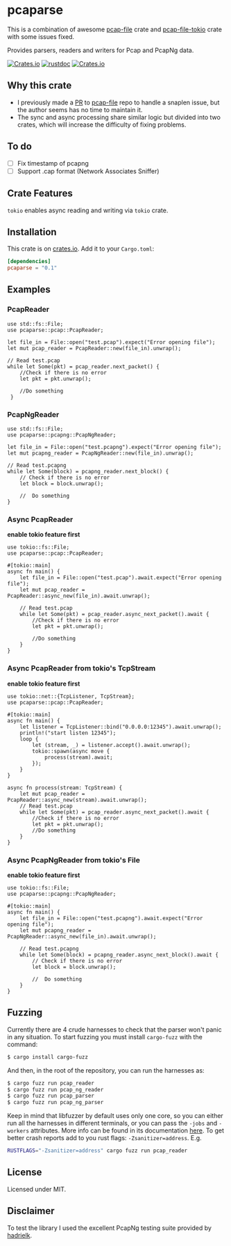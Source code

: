 # pcaparse

This is a combination of awesome [pcap-file](https://github.com/courvoif/pcap-file) crate and [pcap-file-tokio](https://github.com/mauricelam/pcap-file-tokio) crate with some issues fixed.

Provides parsers, readers and writers for Pcap and PcapNg data.

[![Crates.io](https://img.shields.io/crates/v/pcaparse.svg)](https://crates.io/crates/pcaparse)
[![rustdoc](https://img.shields.io/badge/Doc-pcaparse-green.svg)](https://docs.rs/pcaparse/)
[![Crates.io](https://img.shields.io/crates/l/pcaparse.svg)](https://github.com/traceflight/pcaparse/blob/main/LICENSE)


## Why this crate

* I previously made a [PR](https://github.com/courvoif/pcap-file/pull/34) to [pcap-file](https://github.com/courvoif/pcap-file) repo to handle a snaplen issue, but the author seems has no time to maintain it.
* The sync and async processing share similar logic but divided into two crates, which will increase the difficulty of fixing problems.


## To do

- [ ] Fix timestamp of pcapng
- [ ] Support .cap format (Network Associates Sniffer)

## Crate Features

`tokio` enables async reading and writing via `tokio` crate.

## Installation
This crate is on [crates.io](https://crates.io/crates/pcaparse).
Add it to your `Cargo.toml`:

```toml
[dependencies]
pcaparse = "0.1"
```

## Examples

### PcapReader
```rust,no_run
use std::fs::File;
use pcaparse::pcap::PcapReader;

let file_in = File::open("test.pcap").expect("Error opening file");
let mut pcap_reader = PcapReader::new(file_in).unwrap();

// Read test.pcap
while let Some(pkt) = pcap_reader.next_packet() {
    //Check if there is no error
    let pkt = pkt.unwrap();

    //Do something
 }
```

### PcapNgReader
```rust,no_run
use std::fs::File;
use pcaparse::pcapng::PcapNgReader;

let file_in = File::open("test.pcapng").expect("Error opening file");
let mut pcapng_reader = PcapNgReader::new(file_in).unwrap();

// Read test.pcapng
while let Some(block) = pcapng_reader.next_block() {
    // Check if there is no error
    let block = block.unwrap();

    //  Do something
}
```

### Async PcapReader

**enable tokio feature first**

```rust,no_run
use tokio::fs::File;
use pcaparse::pcap::PcapReader;

#[tokio::main]
async fn main() {
    let file_in = File::open("test.pcap").await.expect("Error opening file");
    let mut pcap_reader = PcapReader::async_new(file_in).await.unwrap();

    // Read test.pcap
    while let Some(pkt) = pcap_reader.async_next_packet().await {
        //Check if there is no error
        let pkt = pkt.unwrap();

        //Do something
    }
}
```

### Async PcapReader from tokio's TcpStream

**enable tokio feature first**

```rust,no_run
use tokio::net::{TcpListener, TcpStream};
use pcaparse::pcap::PcapReader;

#[tokio::main]
async fn main() {
    let listener = TcpListener::bind("0.0.0.0:12345").await.unwrap();
    println!("start listen 12345");
    loop {
        let (stream, _) = listener.accept().await.unwrap();
        tokio::spawn(async move {
            process(stream).await;
        });
    }
}

async fn process(stream: TcpStream) {
    let mut pcap_reader = PcapReader::async_new(stream).await.unwrap();
    // Read test.pcap
    while let Some(pkt) = pcap_reader.async_next_packet().await {
        //Check if there is no error
        let pkt = pkt.unwrap();
        //Do something
    }
}
```

### Async PcapNgReader from tokio's File

**enable tokio feature first**

```rust,no_run
use tokio::fs::File;
use pcaparse::pcapng::PcapNgReader;

#[tokio::main]
async fn main() {
    let file_in = File::open("test.pcapng").await.expect("Error opening file");
    let mut pcapng_reader = PcapNgReader::async_new(file_in).await.unwrap();

    // Read test.pcapng
    while let Some(block) = pcapng_reader.async_next_block().await {
        // Check if there is no error
        let block = block.unwrap();

        //  Do something
    }
}
```

## Fuzzing
Currently there are 4 crude harnesses to check that the parser won't panic in any situation. To start fuzzing you must install `cargo-fuzz` with the command:
```bash
$ cargo install cargo-fuzz
```

And then, in the root of the repository, you can run the harnesses as:
```bash
$ cargo fuzz run pcap_reader
$ cargo fuzz run pcap_ng_reader
$ cargo fuzz run pcap_parser
$ cargo fuzz run pcap_ng_parser
```

Keep in mind that libfuzzer by default uses only one core, so you can either run all the harnesses in different terminals, or you can pass the `-jobs` and `-workers` attributes. More info can be found in its documentation [here](https://llvm.org/docs/LibFuzzer.html).
To get better crash reports add to you rust flags: `-Zsanitizer=address`. 
E.g.
```bash
RUSTFLAGS="-Zsanitizer=address" cargo fuzz run pcap_reader
```


## License
Licensed under MIT.


## Disclaimer
To test the library I used the excellent PcapNg testing suite provided by [hadrielk](https://github.com/hadrielk/pcapng-test-generator). 

